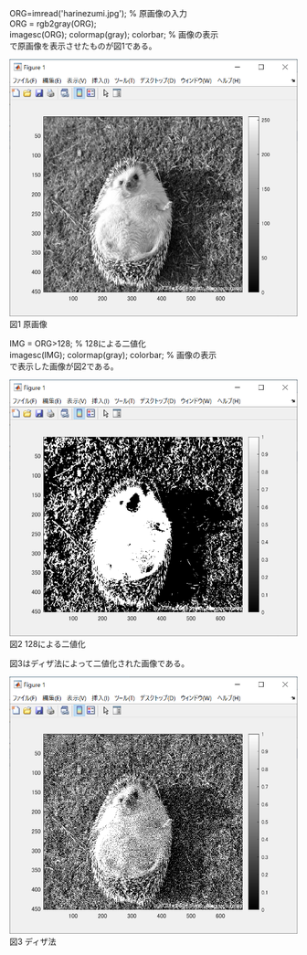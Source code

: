 ORG=imread('harinezumi.jpg'); % 原画像の入力  
ORG = rgb2gray(ORG);  
imagesc(ORG); colormap(gray); colorbar; % 画像の表示  
で原画像を表示させたものが図1である。

![図1](課題6_1.PNG)  
図1 原画像

IMG = ORG>128; % 128による二値化  
imagesc(IMG); colormap(gray); colorbar; % 画像の表示  
で表示した画像が図2である。

![図2](課題6_2.PNG)  
図2 128による二値化

図3はディザ法によって二値化された画像である。

![図3](課題6_3.PNG)  
図3 ディザ法
